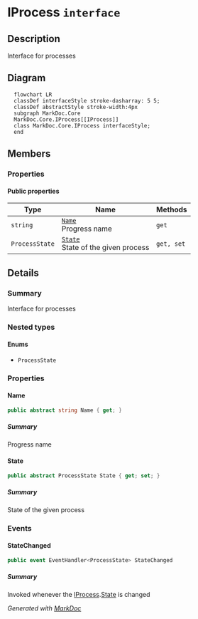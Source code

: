 # IProcess `interface`

## Description
Interface for processes

## Diagram
```mermaid
  flowchart LR
  classDef interfaceStyle stroke-dasharray: 5 5;
  classDef abstractStyle stroke-width:4px
  subgraph MarkDoc.Core
  MarkDoc.Core.IProcess[[IProcess]]
  class MarkDoc.Core.IProcess interfaceStyle;
  end
```

## Members
### Properties
#### Public  properties
| Type | Name | Methods |
| --- | --- | --- |
| `string` | [`Name`](#name)<br>Progress name | `get` |
| `ProcessState` | [`State`](#state)<br>State of the given process | `get, set` |

## Details
### Summary
Interface for processes

### Nested types
#### Enums
 - `ProcessState`

### Properties
#### Name
```csharp
public abstract string Name { get; }
```
##### Summary
Progress name

#### State
```csharp
public abstract ProcessState State { get; set; }
```
##### Summary
State of the given process

### Events
#### StateChanged
```csharp
public event EventHandler<ProcessState> StateChanged
```
##### Summary
Invoked whenever the [IProcess](markdoc/core/IProcess.md).[State](#state) is changed

*Generated with* [*MarkDoc*](https://github.com/hailstorm75/MarkDoc.Core)
